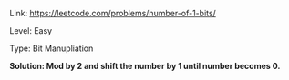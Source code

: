 Link: https://leetcode.com/problems/number-of-1-bits/

Level: Easy

Type: Bit Manupliation

<b>Solution: Mod by 2 and shift the number by 1 until number becomes 0. </b>
